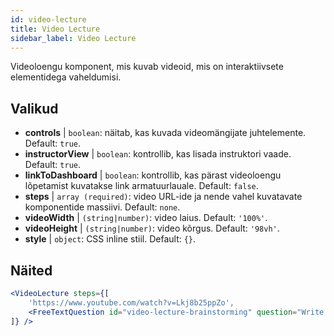 ```yaml
---
id: video-lecture 
title: Video Lecture
sidebar_label: Video Lecture
---
```


Videoloengu komponent, mis kuvab videoid, mis on interaktiivsete elementidega vaheldumisi.

## Valikud

* __controls__ | `boolean`: näitab, kas kuvada videomängijate juhtelemente. Default: `true`.
* __instructorView__ | `boolean`: kontrollib, kas lisada instruktori vaade. Default: `true`.
* __linkToDashboard__ | `boolean`: kontrollib, kas pärast videoloengu lõpetamist kuvatakse link armatuurlauale. Default: `false`.
* __steps__ | `array (required)`: video URL-ide ja nende vahel kuvatavate komponentide massiivi. Default: `none`.
* __videoWidth__ | `(string|number)`: video laius. Default: `'100%'`.
* __videoHeight__ | `(string|number)`: video kõrgus. Default: `'98vh'`.
* __style__ | `object`: CSS inline stiil. Default: `{}`.


## Näited

```jsx live
<VideoLecture steps={[
    'https://www.youtube.com/watch?v=Lkj8b25ppZo',
    <FreeTextQuestion id="video-lecture-brainstorming" question="Write down a few ideas of how one could enrich video lectures using other ISLE components" />
]} />
```

